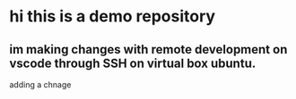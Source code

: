 # hi this is a demo repository

## im making changes with remote development on vscode through SSH on virtual box ubuntu.
adding a chnage 